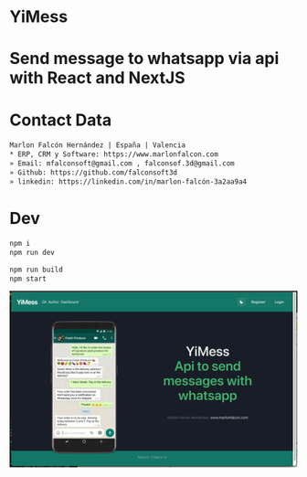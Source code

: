 # YiMess
#  Send message to whatsapp via api with React and NextJS

# Contact Data
```
Marlon Falcón Hernández | España | Valencia
* ERP, CRM y Software: https://www.marlonfalcon.com
» Email: mfalconsoft@gmail.com , falconsof.3d@gmail.com
» Github: https://github.com/falconsoft3d
» linkedin: https://linkedin.com/in/marlon-falcón-3a2aa9a4
```
# Dev
```
npm i
npm run dev
```

```
npm run build
npm start
```

![Alt text](https://github.com/falconsoft3d/yimess/blob/main/public/img/01y.png?raw=true "myslink")
